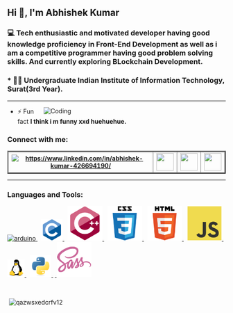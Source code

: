 <h2 align="left">Hi 👋, I'm Abhishek Kumar</h2>
<h3 align="left">💻️  Tech enthusiastic and motivated developer having good knowledge proficiency in Front-End Development as well as i am a competitive programmer having good problem solving skills. And currently exploring BLockchain Development.</h3>
<h3 align="left">* 👨‍🎓️ Undergraduate Indian Institute of Information Technology, Surat(3rd Year).</h3>

<hr>
<img align="right" alt="Coding" width="420" src="https://is.gd/nLsMLg">

- ⚡ Fun fact **I think i m funny xxd huehuehue.**


<h3 align="left">Connect with me:</h3>
<table border="2px">
   <thead>
       <th>    <a href="https://www.linkedin.com/in/abhishek-kumar-426694190/" target="blank"><img align="center" src="https://is.gd/8trk9E" alt="https://www.linkedin.com/in/abhishek-kumar-426694190/" height="40" width="40" /></th>
       <th> <a href="https://stackoverflow.com/users/11277894/abhishek-kumar" target="blank"><img align="center" src="https://is.gd/6n9rUp" height="40" width="40" /></a>
       <th> <a href="https://www.hackerrank.com/lonewolf0987" target="blank"><img align="center" src="https://is.gd/0BLsLV" alt="" height="40" width="40" /></a>
       <th><a href="https://github.com/qazwsxedcrfv12" target="blank"><img align="center" src="https://is.gd/Dm9KVm" alt="" height="40" width="40" /></a>  
    </thead>
<table>


<b><hr></b>

<h3 align="left">Languages and Tools:</h3>
<p align="left"> <a href="https://www.arduino.cc/" target="_blank"> <img src="https://cdn.worldvectorlogo.com/logos/arduino-1.svg" alt="arduino" width="80" height="80"/> </a> &nbsp; <a href="https://www.cprogramming.com/" target="_blank"> <img src="https://raw.githubusercontent.com/devicons/devicon/master/icons/c/c-original.svg" alt="c" width="50" height="50"/> </a> &nbsp; <a href="https://www.w3schools.com/cpp/" target="_blank"> <img src="https://raw.githubusercontent.com/devicons/devicon/master/icons/cplusplus/cplusplus-original.svg" alt="cplusplus" width="80" height="80"/> </a>&nbsp; <a href="https://www.w3schools.com/css/" target="_blank"> <img src="https://raw.githubusercontent.com/devicons/devicon/master/icons/css3/css3-original-wordmark.svg" alt="css3" width="80" height="80"/> </a>&nbsp; <a href="https://www.w3.org/html/" target="_blank"> <img src="https://raw.githubusercontent.com/devicons/devicon/master/icons/html5/html5-original-wordmark.svg" alt="html5" width="80" height="80"/> </a>&nbsp; <a href="https://developer.mozilla.org/en-US/docs/Web/JavaScript" target="_blank"> <img src="https://raw.githubusercontent.com/devicons/devicon/master/icons/javascript/javascript-original.svg" alt="javascript" width="80" height="80"/> </a> &nbsp;<a href="https://www.linux.org/" target="_blank"> <img src="https://raw.githubusercontent.com/devicons/devicon/master/icons/linux/linux-original.svg" alt="linux" width="40" height="40"/> </a> &nbsp; <a href="https://www.python.org" target="_blank"> <img src="https://raw.githubusercontent.com/devicons/devicon/master/icons/python/python-original.svg" alt="python" width="50" height="50"/> </a> &nbsp;<a href="https://sass-lang.com" target="_blank"> <img src="https://raw.githubusercontent.com/devicons/devicon/master/icons/sass/sass-original.svg" alt="sass" width="80" height="80"/> </a> </p>

<br>

<p>&nbsp;<img align="center" src="https://github-readme-stats.vercel.app/api?username=qazwsxedcrfv12&show_icons=true&locale=en" alt="qazwsxedcrfv12" /></p>





